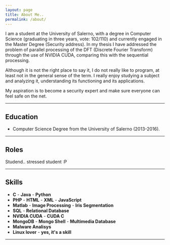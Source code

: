 ```yaml
---
layout: page
title: About Me..
permalink: /about/
---
```


I am a student at the University of Salerno, with a degree in Computer Science (graduating in three years, vote: 102/110) and currently engaged in the Master Degree (Security address). In my thesis I have addressed the problem of parallel processing of the DFT (Discrete Fourier Transform) through the use of NVIDIA CUDA, comparing this with the sequential processing.

Although it is not the right place to say it, I do not really like to program, at least not in the general sense of the term. I really enjoy studying a subject and analyzing it, understanding its functioning and its applications.

My aspiration is to become a security expert and make sure everyone can feel safe on the net.

***

## Education

* Computer Science Degree from the University of Salerno (2013-2016).

***

## Roles

Studend.. stressed student :P

***

## Skills

* **C** - **Java** - **Python**
* **PHP** - **HTML** - **XML** - **JavaScript**
* **Matlab** - **Image Processing** - **Iris Segmentation**
* **SQL** - **Relational Database**
* **NVIDIA CUDA** - **CUDA C**
* **MongoDB** - **Mongo Shell** - **Multimedia Database**
* **Malware Analisys**  
* **Linux lover** - **yes, it's a skill**
    
***
    



